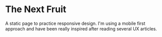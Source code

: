 # The Next Fruit

A static page to practice responsive design. I'm using a mobile first approach and have been really inspired after reading several UX articles. 